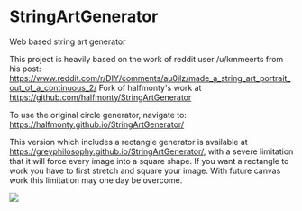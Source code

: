 # StringArtGenerator
Web based string art generator

This project is heavily based on the work of reddit user /u/kmmeerts from his post: https://www.reddit.com/r/DIY/comments/au0ilz/made_a_string_art_portrait_out_of_a_continuous_2/
Fork of halfmonty's work at https://github.com/halfmonty/StringArtGenerator

To use the original circle generator, navigate to: https://halfmonty.github.io/StringArtGenerator/

This version which includes a rectangle generator is available at https://greyphilosophy.github.io/StringArtGenerator/, with a severe limitation that it will force every image into a square shape. If you want a rectangle to work you have to first stretch and square your image. With future canvas work this limitation may one day be overcome.

![](test2.gif)
